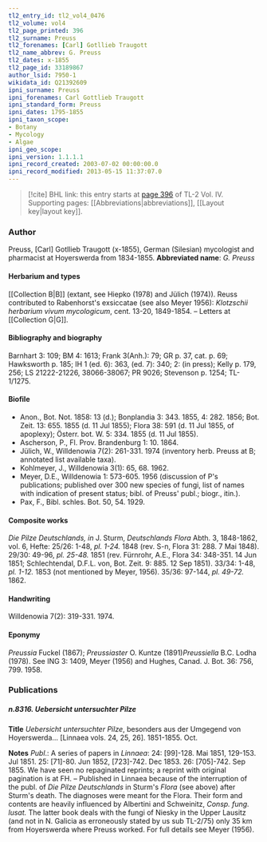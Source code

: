 ```yaml
---
tl2_entry_id: tl2_vol4_0476
tl2_volume: vol4
tl2_page_printed: 396
tl2_surname: Preuss
tl2_forenames: [Carl] Gotllieb Traugott
tl2_name_abbrev: G. Preuss
tl2_dates: x-1855
tl2_page_id: 33189867
author_lsid: 7950-1
wikidata_id: Q21392609
ipni_surname: Preuss
ipni_forenames: Carl Gottlieb Traugott
ipni_standard_form: Preuss
ipni_dates: 1795-1855
ipni_taxon_scope: 
- Botany
- Mycology
- Algae
ipni_geo_scope: 
ipni_version: 1.1.1.1
ipni_record_created: 2003-07-02 00:00:00.0
ipni_record_modified: 2013-05-15 11:37:07.0
---
```



> [!cite] BHL link: this entry starts at [page 396](https://www.biodiversitylibrary.org/page/33189867) of TL-2 Vol. IV.
> Supporting pages: [[Abbreviations|abbreviations]], [[Layout key|layout key]].

### Author

Preuss, \[Carl\] Gotllieb Traugott (x-1855), German (Silesian) mycologist and pharmacist at Hoyerswerda from 1834-1855. 
**Abbreviated name**: *G. Preuss*

#### Herbarium and types

[[Collection B|B]] (extant, see Hiepko (1978) and Jülich (1974)). Reuss contributed to Rabenhorst's exsiccatae (see also Meyer 1956): *Klotzschii herbarium vivum mycologicum*, cent. 13-20, 1849-1854. – Letters at [[Collection G|G]].

#### Bibliography and biography

Barnhart 3: 109; BM 4: 1613; Frank 3(Anh.): 79; GR p. 37, cat. p. 69; Hawksworth p. 185; IH 1 (ed. 6): 363, (ed. 7): 340; 2: (in press); Kelly p. 179, 256; LS 21222-21226, 38066-38067; PR 9026; Stevenson p. 1254; TL-1/1275.

#### Biofile

- Anon., Bot. Not. 1858: 13 (d.); Bonplandia 3: 343. 1855, 4: 282. 1856; Bot. Zeit. 13: 655. 1855 (d. 11 Jul 1855); Flora 38: 591 (d. 11 Jul 1855, of apoplexy); Österr. bot. W. 5: 334. 1855 (d. 11 Jul 1855).
- Ascherson, P., Fl. Prov. Brandenburg 1: 10. 1864.
- Jülich, W., Willdenowia 7(2): 261-331. 1974 (inventory herb. Preuss at B; annotated list available taxa).
- Kohlmeyer, J., Willdenowia 3(1): 65, 68. 1962.
- Meyer, D.E., Willdenowia 1: 573-605. 1956 (discussion of P's publications; published over 300 new species of fungi, list of names with indication of present status; bibl. of Preuss' publ.; biogr., itin.).
- Pax, F., Bibl. schles. Bot. 50, 54. 1929.

#### Composite works

*Die Pilze Deutschlands, in* J. Sturm, *Deutschlands Flora* Abth. 3, 1848-1862, vol. 6, Hefte:
25/26: 1-48, *pl. 1-24.* 1848 (rev. S-n, Flora 31: 288. 7 Mai 1848). 29/30: 49-96, *pl. 25-48.* 1851 (rev. Fürnrohr, A.E., Flora 34: 348-351. 14 Jun 1851; Schlechtendal, D.F.L. von, Bot. Zeit. 9: 885. 12 Sep 1851).
33/34: 1-48, *pl. 1-12.* 1853 (not mentioned by Meyer, 1956).
35/36: 97-144, *pl. 49-72.* 1862.

#### Handwriting

Willdenowia 7(2): 319-331. 1974.

#### Eponymy

*Preussia* Fuckel (1867); *Preussiaster* O. Kuntze (1891)*Preussiella* B.C. Lodha (1978). See ING 3: 1409, Meyer (1956) and Hughes, Canad. J. Bot. 36: 756, 799. 1958.

### Publications

##### n.8316. Uebersicht untersuchter Pilze

**Title**
*Uebersicht untersuchter Pilze*, besonders aus der Umgegend von Hoyerswerda... \[Linnaea vols. 24, 25, 26\]. 1851-1855. Oct.

**Notes**
*Publ*.: A series of papers in *Linnaea*:
24: \[99\]-128. Mai 1851, 129-153. Jul 1851.
25: \[71\]-80. Jun 1852, \[723\]-742. Dec 1853.
26: \[705\]-742. Sep 1855.
We have seen no repaginated reprints; a reprint with original pagination is at FH. – Published in Linnaea because of the interruption of the publ. of *Die Pilze Deutschlands* in Sturm's *Flora* (see above) after Sturm's death. The diagnoses were meant for the Flora. Their form and contents are heavily influenced by Albertini and Schweinitz, *Consp. fung. lusat.* The latter book deals with the fungi of Niesky in the Upper Lausitz (and not in N. Galicia as erroneously stated by us sub TL-2/75) only 35 km from Hoyerswerda where Preuss worked. For full details see Meyer (1956).

